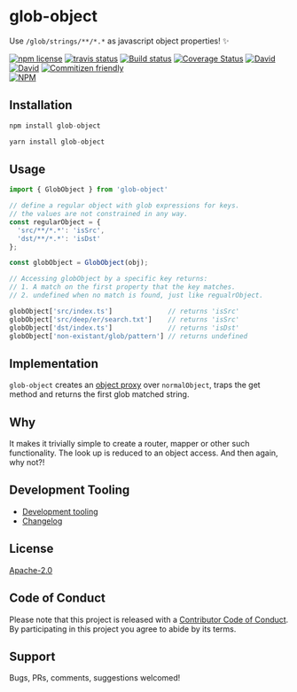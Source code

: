 # glob-object

Use `/glob/strings/**/*.*` as javascript object properties! :sparkles:

<!-- badge -->
[![npm license](https://img.shields.io/npm/l/glob-object.svg)](https://www.npmjs.com/package/glob-object)
[![travis status](https://img.shields.io/travis/tufan-io/glob-object.svg)](https://travis-ci.org/tufan-io/glob-object)
[![Build status](https://ci.appveyor.com/api/projects/status/90am2usst4qeutgi?svg=true)](https://ci.appveyor.com/project/tufan-io/glob-object)
[![Coverage Status](https://coveralls.io/repos/github/tufan-io/glob-object/badge.svg?branch=master)](https://coveralls.io/github/tufan-io/glob-object?branch=master)
[![David](https://david-dm.org/tufan-io/glob-object/status.svg)](https://david-dm.org/tufan-io/glob-object)
[![David](https://david-dm.org/tufan-io/glob-object/dev-status.svg)](https://david-dm.org/tufan-io/glob-object?type=dev)
[![Commitizen friendly](https://img.shields.io/badge/commitizen-friendly-brightgreen.svg)](http://commitizen.github.io/cz-cli/)
<br/>
[![NPM](https://nodei.co/npm/glob-object.png?downloads=true&downloadRank=true&stars=true)](https://nodei.co/npm/glob-object/)
<!-- endbadge -->

## Installation

```javascript
npm install glob-object
```

```javascript
yarn install glob-object
```

## Usage

```javascript
import { GlobObject } from 'glob-object'

// define a regular object with glob expressions for keys.
// the values are not constrained in any way.
const regularObject = {
  'src/**/*.*': 'isSrc',
  'dst/**/*.*': 'isDst'
};

const globObject = GlobObject(obj);

// Accessing globObject by a specific key returns:
// 1. A match on the first property that the key matches.
// 2. undefined when no match is found, just like regualrObject.

globObject['src/index.ts']              // returns 'isSrc'
globObject['src/deep/er/search.txt']    // returns 'isSrc'
globObject['dst/index.ts']              // returns 'isDst'
globObject['non-existant/glob/pattern'] // returns undefined
```

## Implementation

`glob-object` creates an [object proxy](https://developer.mozilla.org/en-US/docs/Web/JavaScript/Reference/Global_Objects/Proxy) over `normalObject`, traps the get method and returns the first glob matched string.

## Why

It makes it trivially simple to create a router, mapper or other such functionality.
The look up is reduced to an object access. And then again, why not?!

## Development Tooling

- [Development tooling](./docs/DevTools.md)
- [Changelog](./CHANGELOG.md)

## License

[Apache-2.0](./LICENSE.md)

## Code of Conduct

Please note that this project is released with a [Contributor Code of Conduct](code-of-conduct.md). By participating in this project you agree to abide by its terms.

## Support

Bugs, PRs, comments, suggestions welcomed!
